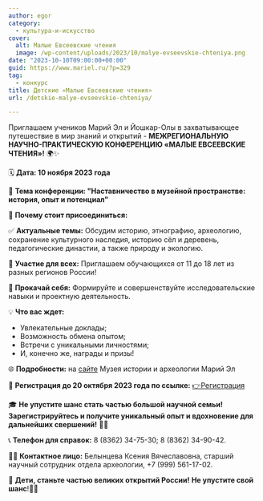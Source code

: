```yaml
---
author: egor
category:
  - культура-и-искусство
cover:
  alt: Малые Евсеевские чтения
  image: /wp-content/uploads/2023/10/malye-evseevskie-chteniya.png
date: "2023-10-10T09:00:00+00:00"
guid: https://www.mariel.ru/?p=329
tag:
  - конкурс
title: Детские «Малые Евсеевские чтения»
url: /detskie-malye-evseevskie-chteniya/

---
```

Приглашаем учеников Марий Эл и Йошкар\-Олы в захватывающее путешествие в мир знаний и открытий \- **МЕЖРЕГИОНАЛЬНУЮ НАУЧНО-ПРАКТИЧЕСКУЮ КОНФЕРЕНЦИЮ «МАЛЫЕ ЕВСЕЕВСКИЕ ЧТЕНИЯ»!** 🌍✨

🗓 **Дата: 10 ноября 2023 года**

🎯 **Тема конференции: "Наставничество в музейной пространстве: история, опыт и потенциал"**

🌈 **Почему стоит присоединиться:**

✅ **Актуальные темы:** Обсудим историю, этнографию, археологию, сохранение культурного наследия, историю сёл и деревень, педагогические династии, а также природу и экологию.

🤝 **Участие для всех:** Приглашаем обучающихся от 11 до 18 лет из разных регионов России!

🌟 **Прокачай себя:** Формируйте и совершенствуйте исследовательские навыки и проектную деятельность.

💡 **Что вас ждет:**

- Увлекательные доклады;
- Возможность обмена опытом;
- Встречи с уникальными личностями;
- И, конечно же, награды и призы!

🌐 **Подробности:** на [сайте](https://www.fumus.ru/post/events/11892) Музея истории и археологии Марий Эл

📝 **Регистрация до 20 октября 2023 года по ссылке:** [👉Регистрация](https://docs.google.com/forms/d/e/1FAIpQLSfLSE4ywGi5j..)

🎓 **Не упустите шанс стать частью большой научной семьи! Зарегистрируйтесь и получите уникальный опыт и вдохновение для дальнейших свершений!** 🚀🔬

📞 **Телефон для справок:** 8 (8362) 34-75-30; 8 (8362) 34-90-42.

👩‍🔬 **Контактное лицо:** Белынцева Ксения Вячеславовна, старший научный сотрудник отдела археологии, +7 (999) 561-17-02.

🌟 **Дети, станьте частью великих открытий России!** **Не упустите свой шанс**!🌟🔭
